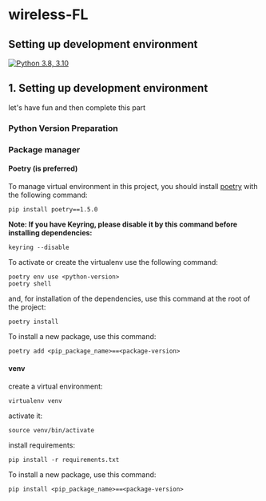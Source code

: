 # wireless-FL

## Setting up development environment
[![Python 3.8, 3.10](https://img.shields.io/badge/python-3.8,3.10-blue.svg)](https://www.python.org/downloads/release/python-360/)
## 1. Setting up development environment
let's have fun and then complete this part

### Python Version Preparation
### Package manager

#### Poetry (is preferred)

To manage virtual environment in this project, you should install [poetry](https://python-poetry.org/)
with the following command:

```
pip install poetry==1.5.0
```

**Note: If you have Keyring, please disable it by this command before installing dependencies:**

```
keyring --disable
```

To activate or create the virtualenv use the following command:

```
poetry env use <python-version>
poetry shell
```

and, for installation of the dependencies, use this command at the root of the project:

```
poetry install
```

To install a new package, use this command:

```
poetry add <pip_package_name>==<package-version>
```

#### venv

create a virtual environment:

```
virtualenv venv
```

activate it:

```
source venv/bin/activate
```

install requirements:

```
pip install -r requirements.txt
```

To install a new package, use this command:

```
pip install <pip_package_name>==<package-version>
```

